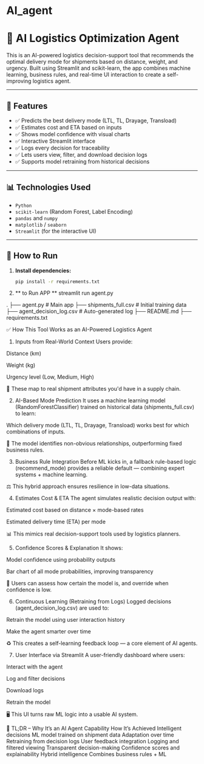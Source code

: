 # AI_agent
# 🧠 AI Logistics Optimization Agent

This is an AI-powered logistics decision-support tool that recommends the optimal delivery mode for shipments based on distance, weight, and urgency. Built using Streamlit and scikit-learn, the app combines machine learning, business rules, and real-time UI interaction to create a self-improving logistics agent.

---

## 🚀 Features

- ✅ Predicts the best delivery mode (LTL, TL, Drayage, Transload)
- ✅ Estimates cost and ETA based on inputs
- ✅ Shows model confidence with visual charts
- ✅ Interactive Streamlit interface
- ✅ Logs every decision for traceability
- ✅ Lets users view, filter, and download decision logs
- ✅ Supports model retraining from historical decisions

---

## 📊 Technologies Used

- `Python`
- `scikit-learn` (Random Forest, Label Encoding)
- `pandas` and `numpy`
- `matplotlib` / `seaborn`
- `Streamlit` (for the interactive UI)

---

## 📂 How to Run

1. **Install dependencies:**
   ```bash
   pip install -r requirements.txt


2. ** to Run APP **
streamlit run agent.py



.
├── agent.py                # Main app
├── shipments_full.csv      # Initial training data
├── agent_decision_log.csv  # Auto-generated log
├── README.md
├── requirements.txt

✅ How This Tool Works as an AI-Powered Logistics Agent
1. Inputs from Real-World Context
Users provide:

Distance (km)

Weight (kg)

Urgency level (Low, Medium, High)

🔁 These map to real shipment attributes you'd have in a supply chain.

2. AI-Based Mode Prediction
It uses a machine learning model (RandomForestClassifier) trained on historical data (shipments_full.csv) to learn:

Which delivery mode (LTL, TL, Drayage, Transload) works best for which combinations of inputs.

🧠 The model identifies non-obvious relationships, outperforming fixed business rules.

3. Business Rule Integration
Before ML kicks in, a fallback rule-based logic (recommend_mode) provides a reliable default — combining expert systems + machine learning.

⚖️ This hybrid approach ensures resilience in low-data situations.

4. Estimates Cost & ETA
The agent simulates realistic decision output with:

Estimated cost based on distance × mode-based rates

Estimated delivery time (ETA) per mode

📊 This mimics real decision-support tools used by logistics planners.

5. Confidence Scores & Explanation
It shows:

Model confidence using probability outputs

Bar chart of all mode probabilities, improving transparency

🎯 Users can assess how certain the model is, and override when confidence is low.

6. Continuous Learning (Retraining from Logs)
Logged decisions (agent_decision_log.csv) are used to:

Retrain the model using user interaction history

Make the agent smarter over time

♻️ This creates a self-learning feedback loop — a core element of AI agents.

7. User Interface via Streamlit
A user-friendly dashboard where users:

Interact with the agent

Log and filter decisions

Download logs

Retrain the model

🖥️ This UI turns raw ML logic into a usable AI system.

🤖 TL;DR – Why It’s an AI Agent
Capability	How It’s Achieved
Intelligent decisions	ML model trained on shipment data
Adaptation over time	Retraining from decision logs
User feedback integration	Logging and filtered viewing
Transparent decision-making	Confidence scores and explainability
Hybrid intelligence	Combines business rules + ML

